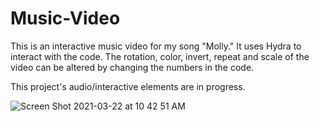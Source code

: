 # Music-Video
This is an interactive music video for my song "Molly." It uses Hydra to interact with the code. The rotation, color, invert, repeat and scale of the video can be altered by changing the numbers in the code.  

This project's audio/interactive elements are in progress. 

![Screen Shot 2021-03-22 at 10 42 51 AM](https://user-images.githubusercontent.com/78500088/112342087-f5fad300-8c8f-11eb-94ce-9401141845b3.png)


